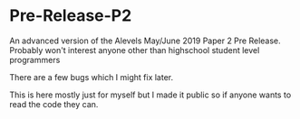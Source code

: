 # Pre-Release-P2
An advanced version of the Alevels May/June 2019 Paper 2 Pre Release.
Probably won't interest anyone other than highschool student level programmers

There are a few bugs which I might fix later. 

This is here mostly just for myself but I made it public so if anyone wants to read the code they can.

